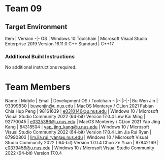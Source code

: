 # Team 09

## Target Environment

Item | Version -|- OS | Windows 10 Toolchain | Microsoft Visual Studio Enterprise 2019 Version 16.11.0 C++ Standard |
C++17

### Additional Build Instructions

No additional instructions required.

# Team Members

Name | Mobile | Email | Development OS / Toolchain -:|:-:|:-|-| Bu Wen Jin | 93399830 | buwenjin@u.nus.edu | MacOS
Monterey / CLion 2021 Fabian Chia Hup Peng | 98161639 | e0310146@u.nus.edu | Windows 10 / Microsoft Visual Studio
Community 2022 (64-bit) Version 17.0.4 Lew Kai Ming | 92770045 | e0325386@u.nus.edu | MacOS Monterey / CLion 2021 Yap
Jing Kang | 84318504 | yap_jing_kang@u.nus.edu | Windows 10 / Microsoft Visual Studio Community 2022 (64-bit) Version
17.0.4 Lim Jia Rui Ryan | 87990803 | lim.jia.rui.ryan@u.nus.edu | Windows 10 / Microsoft Visual Studio Community 2022 (
64-bit) Version 17.0.4 Choo Ze Yuan | 97842169 | e0379456@u.nus.edu | Windows 10 / Microsoft Visual Studio Community
2022 (64-bit) Version 17.0.4
